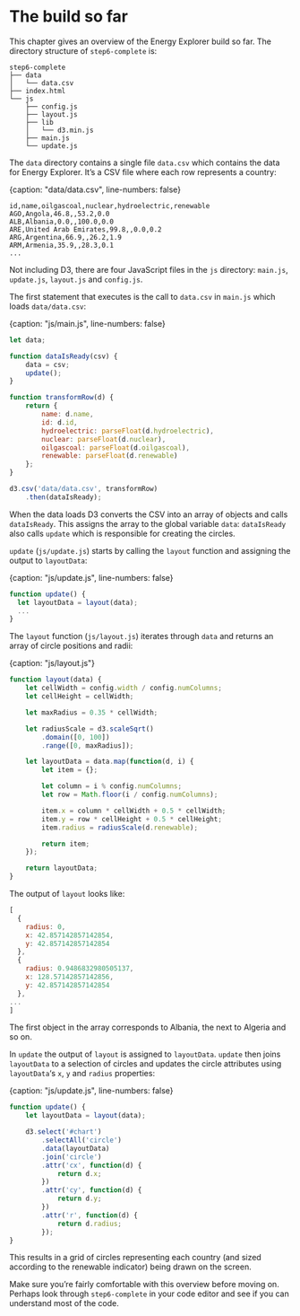 # The build so far

This chapter gives an overview of the Energy Explorer build so far. The directory structure of `step6-complete` is:

```text
step6-complete
├── data
│   └── data.csv
├── index.html
└── js
    ├── config.js
    ├── layout.js
    ├── lib
    │   └── d3.min.js
    ├── main.js
    └── update.js
```

The `data` directory contains a single file `data.csv` which contains the data for Energy Explorer. It’s a CSV file where each row represents a country:

{caption: "data/data.csv", line-numbers: false}
```text
id,name,oilgascoal,nuclear,hydroelectric,renewable
AGO,Angola,46.8,,53.2,0.0
ALB,Albania,0.0,,100.0,0.0
ARE,United Arab Emirates,99.8,,0.0,0.2
ARG,Argentina,66.9,,26.2,1.9
ARM,Armenia,35.9,,28.3,0.1
...
```

Not including D3, there are four JavaScript files in the `js` directory: `main.js`, `update.js`, `layout.js` and `config.js`.

The first statement that executes is the call to `data.csv` in `main.js` which loads `data/data.csv`:

{caption: "js/main.js", line-numbers: false}
```js
let data;

function dataIsReady(csv) {
    data = csv;
    update();
}

function transformRow(d) {
    return {
        name: d.name,
        id: d.id,
        hydroelectric: parseFloat(d.hydroelectric),
        nuclear: parseFloat(d.nuclear),
        oilgascoal: parseFloat(d.oilgascoal),
        renewable: parseFloat(d.renewable)
    };
}

d3.csv('data/data.csv', transformRow)
    .then(dataIsReady);
```

When the data loads D3 converts the CSV into an array of objects and calls `dataIsReady`. This assigns the array to the global variable `data`: `dataIsReady` also calls `update` which is responsible for creating the circles.

`update` (`js/update.js`) starts by calling the `layout` function and assigning the output to `layoutData`:

{caption: "js/update.js", line-numbers: false}
```js
function update() {
  let layoutData = layout(data);
  ...
}
```

The `layout` function (`js/layout.js`) iterates through `data` and returns an array of circle positions and radii:

{caption: "js/layout.js"}
```js
function layout(data) {
    let cellWidth = config.width / config.numColumns;
    let cellHeight = cellWidth;

    let maxRadius = 0.35 * cellWidth;

    let radiusScale = d3.scaleSqrt()
        .domain([0, 100])
        .range([0, maxRadius]);

    let layoutData = data.map(function(d, i) {
        let item = {};

        let column = i % config.numColumns;
        let row = Math.floor(i / config.numColumns);

        item.x = column * cellWidth + 0.5 * cellWidth;
        item.y = row * cellHeight + 0.5 * cellHeight;
        item.radius = radiusScale(d.renewable);

        return item;
    });

    return layoutData;
}
```

The output of `layout` looks like:

```js
[
  {
    radius: 0,
    x: 42.857142857142854,
    y: 42.857142857142854
  },
  {
    radius: 0.9486832980505137,
    x: 128.57142857142856,
    y: 42.857142857142854
  },
...
]
```

The first object in the array corresponds to Albania, the next to Algeria and so on.

In `update` the output of `layout` is assigned to `layoutData`. `update` then joins `layoutData` to a selection of circles and updates the circle attributes using `layoutData`‘s `x`, `y` and `radius` properties:

{caption: "js/update.js", line-numbers: false}
```js
function update() {
    let layoutData = layout(data);

    d3.select('#chart')
        .selectAll('circle')
        .data(layoutData)
        .join('circle')
        .attr('cx', function(d) {
            return d.x;
        })
        .attr('cy', function(d) {
            return d.y;
        })
        .attr('r', function(d) {
            return d.radius;
        });
}
```

This results in a grid of circles representing each country (and sized according to the renewable indicator) being drawn on the screen.

Make sure you’re fairly comfortable with this overview before moving on. Perhaps look through `step6-complete` in your code editor and see if you can understand most of the code.